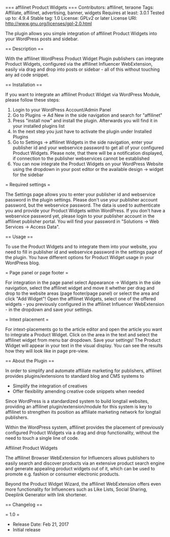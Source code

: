 === affilinet Product Widgets ===
Contributors: affilinet, teraone
Tags: Affiliate, affilinet, advertising, banner, widgets
Requires at least: 3.0.1
Tested up to: 4.9.4
Stable tag: 1.0
License: GPLv2 or later
License URI: http://www.gnu.org/licenses/gpl-2.0.html

The plugin allows you simple integration of affilinet Product Widgets into your WordPress posts and sidebar.

== Description ==

With the affilinet WordPress Product Widget Plugin publishers can integrate Product Widgets, configured via the affilinet Influencer WebExtension, easily via drag and drop into posts or sidebar - all of this without touching any ad code snippet.

== Installation ==

If you want to integrate an affilinet Product Widget via WordPress Module, please follow these steps:

1) Login to your WordPress Account/Admin Panel
2) Go to Plugins -> Ad New in the side navigation and search for "affilinet"
3) Press "install now" and install the plugin. Afterwards you will find it in your installed plugins list
4) In the next step you just have to activate the plugin under Installed Plugins
5) Go to Settings -> affilinet Widgets in the side navigation, enter your publisher id and your webservice password to get all of your configured Product Widgets. Please note, that there will be a notification displayed, if connection to the publisher webservices cannot be established
6) You can now integrate the Product Widgets on your WordPress Website using the dropdown in your post editor or the available design -> widget for the sidebar

= Required settings =

The Settings page allows you to enter your publisher id and webservice password in the plugin settings. Please don't use your publisher account password, but the webservice password. The data is used to authenticate you and provide your Product Widgets within WordPress.
If you don't have a webservice password yet, please login to your publisher account in the affilinet publisher portal. You will find your password in "Solutions -> Web Services -> Access Data".

== Usage ==

To use the Product Widgets and to integrate them into your website, you need to fill in publisher id and webservice password in the settings page of the plugin.
You have different options for Product Widget usage in your WordPress blog.

= Page panel or page footer =

For integration in the page panel select Appearance -> Widgets in the side navigation, select the affilinet widget and move it whether per drag and drop to the website areas (page footer/page panel) or select the area and click "Add Widget"!
Open the affilinet Widgets, select one of the offered widgets - you previously configured in the affilinet Influencer WebExtension - in the dropdown and save your settings.

= Intext placement =

For intext-placements go to the article editor and open the article you want to integrate a Product Widget. Click on the area in the text and select the affilinet widget from menu bar dropdown. Save your settings!
The Product Widget will appear in your text in the visual display.
You can see the results how they will look like in page pre-view.

== About the Plugin ==

In order to simplify and automate affiliate marketing for publishers, affilinet provides plugins/extensions to standard blog and CMS systems to

- Simplify the integration of creatives
- Offer flexibility amending creative code snippets when needed

Since WordPress is a standardized system to build longtail websites, providing an affilinet plugin/extension/module for this system is key to affilinet to strengthen its position as affiliate marketing network for longtail publishers.

Within the WordPress system, affilinet provides the placement of previously configured Product Widgets via a drag and drop functionality, without the need to touch a single line of code.

Affilinet Product Widgets

The affilinet Browser WebExtension for Influencers allows publishers to easily search and discover products via an extensive product search engine and generate appealing product widgets out of it, which can be used to promote e.g. fashion or consumer electronic products.

Beyond the Product Widget Wizard, the affilinet WebExtension offers even more functionality for Influencers such as Like Lists, Social Sharing, Deeplink Generator with link shortener.

== Changelog ==

= 1.0 =
* Release Date: Feb 21, 2017
* Initial release
